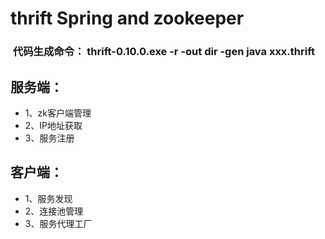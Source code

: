 # thrift Spring and zookeeper
###  代码生成命令： thrift-0.10.0.exe -r -out dir -gen java xxx.thrift
## 服务端：
+ 1、zk客户端管理
+ 2、IP地址获取
+ 3、服务注册

## 客户端：
+ 1、服务发现
+ 2、连接池管理
+ 3、服务代理工厂
